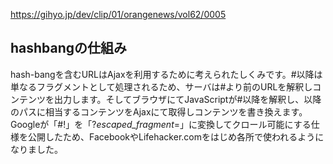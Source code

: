 https://gihyo.jp/dev/clip/01/orangenews/vol62/0005

## hashbangの仕組み

hash-bangを含むURLはAjaxを利用するために考えられたしくみです。#以降は単なるフラグメントとして処理されるため、サーバは#より前のURLを解釈しコンテンツを出力します。そしてブラウザにてJavaScriptが#以降を解釈し、以降のパスに相当するコンテンツをAjaxにて取得しコンテンツを書き換えます。
Googleが「#!」を「?_escaped_fragment_=」に変換してクロール可能にする仕様を公開したため、FacebookやLifehacker.comをはじめ各所で使われるようになりました。
